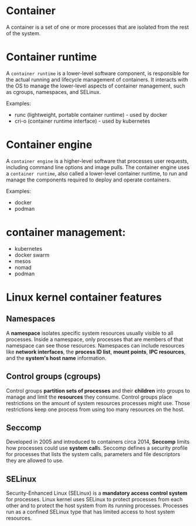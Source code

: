 # Container
A container is a set of one or more processes that are isolated from the rest of the system.

# Container runtime
A `container runtime` is a lower-level software component, is responsible for the actual running and lifecycle management of containers. It interacts with the OS to manage the lower-level aspects of container management, such as cgroups, namespaces, and SELinux.

Examples:

  * runc (lightweight, portable container runtime) - used by docker
  * cri-o (container runtime interface) - used by kubernetes

# Container engine
A `container engine` is a higher-level software that processes user requests, including command line options and image pulls. The container engine uses a `container runtime`, also called a lower-level container runtime, to run and manage the components required to deploy and operate containers.

Examples:

  * docker
  * podman

# container management:
  * kubernetes
  * docker swarm
  * mesos
  * nomad
  * podman
  
# Linux kernel container features

## Namespaces
A **namespace** isolates specific system resources usually visible to all processes. Inside a namespace, only processes that are members of that namespace can see those resources. Namespaces can include resources like **network interfaces**, the **process ID list**, **mount points**, **IPC resources**, and the **system's host name** information.

## Control groups (cgroups)
Control groups **partition sets of processes** and their **children** into groups to manage and limit the **resources** they consume. Control groups place restrictions on the amount of system resources processes might use. Those restrictions keep one process from using too many resources on the host.

## Seccomp
Developed in 2005 and introduced to containers circa 2014, **Seccomp** limits how processes could use **system call**s. Seccomp defines a security profile for processes that lists the system calls, parameters and file descriptors they are allowed to use.

## SELinux
Security-Enhanced Linux (SELinux) is a **mandatory access control system** for processes. Linux kernel uses SELinux to protect processes from each other and to protect the host system from its running processes. Processes run as a confined SELinux type that has limited access to host system resources.


